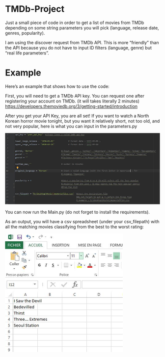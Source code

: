 # TMDb-Project
Just a small piece of code in order to get a list of movies from TMDb depending on some string parameters you will pick (language, release
date, genres, popularity).

I am using the discover request from TMDb API. This is more “friendly” than the API because you do not have to input ID filters (language,
genre) but “real life  parameters”.

# Example
Here’s an example that shows how to use the code:

First, you will need to get a TMDb API key. You can request one after registering your account on TMDb. (it will takes literally 2 minutes) https://developers.themoviedb.org/3/getting-started/introduction

After you get your API Key, you are all set! If you want to watch a North Korean horror movie tonight, but you want it relatively short, not too old, and not very popular, here is what you can input in the parameters.py 

![Image description](https://github.com/mcsachounet/TMDb-Project/blob/master/INPUT.JPG)

You can now run the Main.py (do not forget to install the requirements).

As an output, you will have a csv spreadsheet (under your csv_filepath) with all the matching movies classifying from the best to the worst rating:

![Image description](https://github.com/mcsachounet/TMDb-Project/blob/master/OUTPUT.JPG)





